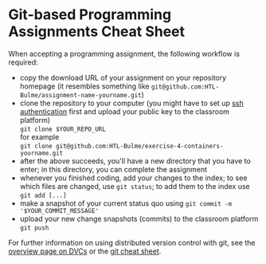 # Git-based Programming Assignments Cheat Sheet

When accepting a programming assignment, the following workflow is required:

* copy the download URL of your assignment on your repository homepage
  (it resembles something like
  `git@github.com:HTL-Bulme/assignment-name-yourname.git`)
* clone the repository to your computer (you might have to set up
  [ssh authentication](/linux/ssh-pka.html) first and upload your public key
  to the classroom platform)  
  `git clone $YOUR_REPO_URL`  
  for example  
  `git clone git@github.com:HTL-Bulme/exercise-4-containers-yourname.git`
* after the above succeeds, you'll have a new directory that you have to
  enter; in this directory, you can complete the assignment
* whenever you finished coding, add your changes to the index; to see which
  files are changed, use `git status`; to add them to the index use
  `git add [...]`
* make a snapshot of your current status quo using
  `git commit -m '$YOUR_COMMIT_MESSAGE'`
* upload your new change snapshots (commits) to the classroom platform
  `git push`

For further information on using distributed version control with git, see the
[overview page on DVCs](./) or the
[git cheat sheet](https://ndpsoftware.com/git-cheatsheet.html).
